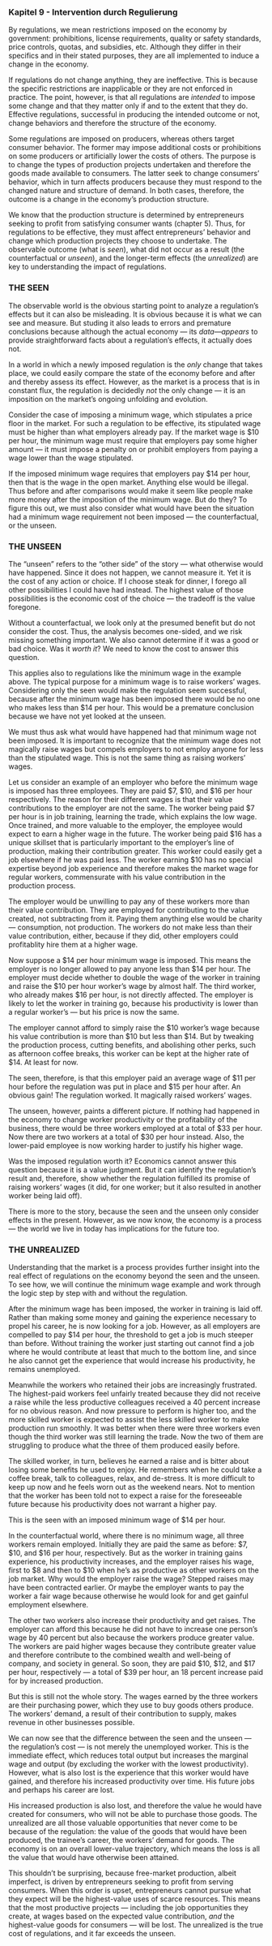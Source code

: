 ### Kapitel 9 - Intervention durch Regulierung

<!-- {"id": "09_000_cb45_778b"} -->

By regulations, we mean restrictions imposed on the economy by government: prohibitions, license requirements, quality or safety standards, price controls, quotas, and subsidies, etc. Although they differ in their specifics and in their stated purposes, they are all implemented to induce a change in the economy.

<!-- {"id": "09_001_476e_98cb"} -->

If regulations do not change anything, they are ineffective. This is because the specific restrictions are inapplicable or they are not enforced in practice. The point, however, is that all regulations are *intended* to impose some change and that they matter only if and to the extent that they do. Effective regulations, successful in producing the intended outcome or not, change behaviors and therefore the structure of the economy.

<!-- {"id": "09_002_0942_6ddc"} -->

Some regulations are imposed on producers, whereas others target consumer behavior. The former may impose additional costs or prohibitions on some producers or artificially lower the costs of others. The purpose is to change the types of production projects undertaken and therefore the goods made available to consumers. The latter seek to change consumers’ behavior, which in turn affects producers because they must respond to the changed nature and structure of demand. In both cases, therefore, the outcome is a change in the economy’s production structure.

<!-- {"id": "09_003_6438_7187"} -->

We know that the production structure is determined by entrepreneurs seeking to profit from satisfying consumer wants (chapter 5). Thus, for regulations to be effective, they must affect entrepreneurs’ behavior and change which production projects they choose to undertake. The observable outcome (what is *seen*), what did not occur as a result (the counterfactual or *unseen*), and the longer-term effects (the *unrealized*) are key to understanding the impact of regulations.

### THE SEEN

<!-- {"id": "09_004_cffc_f0fd"} -->

The observable world is the obvious starting point to analyze a regulation’s effects but it can also be misleading. It is obvious because it is what we can see and measure. But studing it also leads to errors and premature conclusions because although the actual economy — its *data—appears* to provide straightforward facts about a regulation’s effects, it actually does not.

<!-- {"id": "09_005_cf18_9885"} -->

In a world in which a newly imposed regulation is the *only* change that takes place, we could easily compare the state of the economy before and after and thereby assess its effect. However, as the market is a process that is in constant flux, the regulation is decidedly *not* the only change — it is an imposition on the market’s ongoing unfolding and evolution.

<!-- {"id": "09_006_ee63_ab12"} -->

Consider the case of imposing a minimum wage, which stipulates a price floor in the market. For such a regulation to be effective, its stipulated wage must be higher than what employers already pay. If the market wage is $10 per hour, the minimum wage must require that employers pay some higher amount — it must impose a penalty on or prohibit employers from paying a wage lower than the wage stipulated.

<!-- {"id": "09_007_921e_c17d"} -->

If the imposed minimum wage requires that employers pay $14 per hour, then that is the wage in the open market. Anything else would be illegal. Thus before and after comparisons would make it seem like people make more money after the imposition of the minimum wage. But do they? To figure this out, we must also consider what would have been the situation had a minimum wage requirement not been imposed — the counterfactual, or the unseen.

### THE UNSEEN

<!-- {"id": "09_008_f94b_9739"} -->

The “unseen” refers to the “other side” of the story — what otherwise would have happened. Since it does not happen, we cannot measure it. Yet it is the cost of any action or choice. If I choose steak for dinner, I forego all other possibilities I could have had instead. The highest value of those possibilities is the economic cost of the choice — the tradeoff is the value foregone.

<!-- {"id": "09_009_adca_8e2e"} -->

Without a counterfactual, we look only at the presumed benefit but do not consider the cost. Thus, the analysis becomes one-sided, and we risk missing something important. We also cannot determine if it was a good or bad choice. Was it *worth it*? We need to know the cost to answer this question.

<!-- {"id": "09_010_df3d_8494"} -->

This applies also to regulations like the minimum wage in the example above. The typical purpose for a minimum wage is to raise workers’ wages. Considering only the seen would make the regulation seem successful, because after the minimum wage has been imposed there would be no one who makes less than $14 per hour. This would be a premature conclusion because we have not yet looked at the unseen.

<!-- {"id": "09_011_226a_19b6"} -->

We must thus ask what would have happened had that minimum wage not been imposed. It is important to recognize that the minimum wage does not magically raise wages but compels employers to not employ anyone for less than the stipulated wage. This is not the same thing as raising workers’ wages.

<!-- {"id": "09_012_54bb_a5a5"} -->

Let us consider an example of an employer who before the minimum wage is imposed has three employees. They are paid $7, $10, and $16 per hour respectively. The reason for their different wages is that their value contributions to the employer are not the same. The worker being paid $7 per hour is in job training, learning the trade, which explains the low wage. Once trained, and more valuable to the employer, the employee would expect to earn a higher wage in the future. The worker being paid $16 has a unique skillset that is particularly important to the employer’s line of production, making their contribution greater. This worker could easily get a job elsewhere if he was paid less. The worker earning $10 has no special expertise beyond job experience and therefore makes the market wage for regular workers, commensurate with his value contribution in the production process.

<!-- {"id": "09_013_ad3a_e967"} -->

The employer would be unwilling to pay any of these workers more than their value contribution. They are employed for contributing to the value created, not subtracting from it. Paying them anything else would be charity — consumption, not production. The workers do not make less than their value contribution, either, because if they did, other employers could profitablity hire them at a higher wage.

<!-- {"id": "09_014_b1b2_6750"} -->

Now suppose a $14 per hour minimum wage is imposed. This means the employer is no longer allowed to pay anyone less than $14 per hour. The employer must decide whether to double the wage of the worker in training and raise the $10 per hour worker’s wage by almost half. The third worker, who already makes $16 per hour, is not directly affected. The employer is likely to let the worker in training go, because his productivity is lower than a regular worker’s — but his price is now the same.

<!-- {"id": "09_015_7dcb_dcf3"} -->

The employer cannot afford to simply raise the $10 worker’s wage because his value contribution is more than $10 but less than $14. But by tweaking the production process, cutting benefits, and abolishing other perks, such as afternoon coffee breaks, this worker can be kept at the higher rate of $14. At least for now.

<!-- {"id": "09_016_651d_5d7d"} -->

The seen, therefore, is that this employer paid an average wage of $11 per hour before the regulation was put in place and $15 per hour after. An obvious gain! The regulation worked. It magically raised workers’ wages.

<!-- {"id": "09_017_9d50_923f"} -->

The unseen, however, paints a different picture. If nothing had happened in the economy to change worker productivity or the profitability of the business, there would be three workers employed at a total of $33 per hour. Now there are two workers at a total of $30 per hour instead. Also, the lower-paid employee is now working harder to justify his higher wage.

<!-- {"id": "09_018_1ff4_d2a2"} -->

Was the imposed regulation worth it? Economics cannot answer this question because it is a value judgment. But it can identify the regulation’s result and, therefore, show whether the regulation fulfilled its promise of raising workers’ wages (it did, for one worker; but it also resulted in another worker being laid off).

<!-- {"id": "09_019_ee82_387e"} -->

There is more to the story, because the seen and the unseen only consider effects in the present. However, as we now know, the economy is a process — the world we live in today has implications for the future too.

### THE UNREALIZED

<!-- {"id": "09_020_70cf_f997"} -->

Understanding that the market is a process provides further insight into the real effect of regulations on the economy beyond the seen and the unseen. To see how, we will continue the minimum wage example and work through the logic step by step with and without the regulation.

<!-- {"id": "09_021_67a2_786c"} -->

After the minimum wage has been imposed, the worker in training is laid off. Rather than making some money and gaining the experience necessary to propel his career, he is now looking for a job. However, as all employers are compelled to pay $14 per hour, the threshold to get a job is much steeper than before. Without training the worker just starting out cannot find a job where he would contribute at least that much to the bottom line, and since he also cannot get the experience that would increase his productivity, he remains unemployed.

<!-- {"id": "09_022_6c4c_4be6"} -->

Meanwhile the workers who retained their jobs are increasingly frustrated. The highest-paid workers feel unfairly treated because they did not receive a raise while the less productive colleagues received a 40 percent increase for no obvious reason. And now pressure to perform is higher too, and the more skilled worker is expected to assist the less skilled worker to make production run smoothly. It was better when there were three workers even though the third worker was still learning the trade. Now the two of them are struggling to produce what the three of them produced easily before.

<!-- {"id": "09_023_0a13_beb8"} -->

The skilled worker, in turn, believes he earned a raise and is bitter about losing some benefits he used to enjoy. He remembers when he could take a coffee break, talk to colleagues, relax, and de-stress. It is more difficult to keep up now and he feels worn out as the weekend nears. Not to mention that the worker has been told not to expect a raise for the foreseeable future because his productivity does not warrant a higher pay.

<!-- {"id": "09_024_34d5_c3f8"} -->

This is the seen with an imposed minimum wage of $14 per hour.

<!-- {"id": "09_025_8261_3723"} -->

In the counterfactual world, where there is no minimum wage, all three workers remain employed. Initially they are paid the same as before: $7, $10, and $16 per hour, respectively. But as the worker in training gains experience, his productivity increases, and the employer raises his wage, first to $8 and then to $10 when he’s as productive as other workers on the job market. Why would the employer raise the wage? Stepped raises may have been contracted earlier. Or maybe the employer wants to pay the worker a fair wage because otherwise he would look for and get gainful employment elsewhere.

<!-- {"id": "09_026_d882_cd9d"} -->

The other two workers also increase their productivity and get raises. The employer can afford this because he did not have to increase one person’s wage by 40 percent but also because the workers produce greater value. The workers are paid higher wages because they contribute greater value and therefore contribute to the combined wealth and well-being of company, and society in general. So soon, they are paid $10, $12, and $17 per hour, respectively — a total of $39 per hour, an 18 percent increase paid for by increased production.

<!-- {"id": "09_027_932e_e11a"} -->

But this is still not the whole story. The wages earned by the three workers are their purchasing power, which they use to buy goods others produce. The workers’ demand, a result of their contribution to supply, makes revenue in other businesses possible.

<!-- {"id": "09_028_8811_7e32"} -->

We can now see that the difference between the seen and the unseen — the regulation’s cost — is not merely the unemployed worker. This is the immediate effect, which reduces total output but increases the marginal wage and output (by excluding the worker with the lowest productivity). However, what is also lost is the experience that this worker would have gained, and therefore his increased productivity over time. His future jobs and perhaps his career are lost.

<!-- {"id": "09_029_ee88_1d14"} -->

His increased production is also lost, and therefore the value he would have created for consumers, who will not be able to purchase those goods. The unrealized are all those valuable opportunities that never come to be because of the regulation: the value of the goods that would have been produced, the trainee’s career, the workers’ demand for goods. The economy is on an overall lower-value trajectory, which means the loss is all the value that would have otherwise been attained.

<!-- {"id": "09_030_1d8b_22cd"} -->

This shouldn’t be surprising, because free-market production, albeit imperfect, is driven by entrepreneurs seeking to profit from serving consumers. When this order is upset, entrepreneurs cannot pursue what they expect will be the highest-value uses of scarce resources. This means that the most productive projects — including the job opportunities they create, at wages based on the expected value contribution, *and* the highest-value goods for consumers — will be lost. The unrealized is the true cost of regulations, and it far exceeds the unseen.
